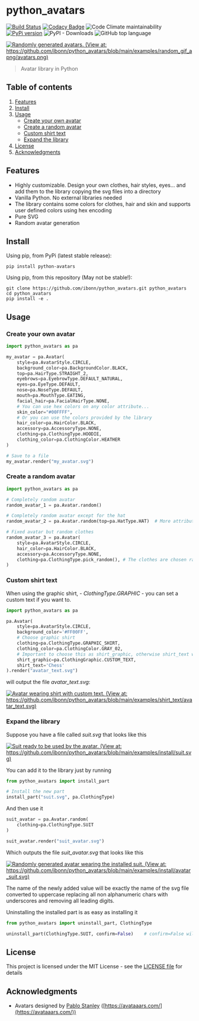 # python_avatars

[![Build Status](https://travis-ci.org/ibonn/python_avatars.svg?branch=main)](https://travis-ci.org/ibonn/python_avatars) [![Codacy Badge](https://app.codacy.com/project/badge/Grade/0f0ba4f148724111a40681296d0dc740)](https://www.codacy.com/gh/ibonn/python_avatars/dashboard?utm_source=github.com&amp;utm_medium=referral&amp;utm_content=ibonn/python_avatars&amp;utm_campaign=Badge_Grade) ![Code Climate maintainability](https://img.shields.io/codeclimate/maintainability/ibonn/python_avatars) [![PyPi version](https://img.shields.io/pypi/v/python_avatars)](https://img.shields.io/pypi/v/python_avatars) ![PyPI - Downloads](https://img.shields.io/pypi/dm/python_avatars) ![GitHub top language](https://img.shields.io/github/languages/top/ibonn/python_avatars) 

[![Randomly generated avatars. (View at: https://github.com/ibonn/python_avatars/blob/main/examples/random_gif_apng/avatars.png)](https://raw.githubusercontent.com/ibonn/python_avatars/main/examples/random_gif_apng/avatars.png)](https://github.com/ibonn/python_avatars/blob/main/examples/random_gif_apng/avatars.png)

> Avatar library in Python

## Table of contents
1. [Features](#features)
2. [Install](#install)
3. [Usage](#usage)
    * [Create your own avatar](#create-your-own-avatar)
    * [Create a random avatar](#create-a-random-avatar)
    * [Custom shirt text](#custom-shirt-text)
    * [Expand the library](#expand-the-library)
4. [License](#license)
5. [Acknowledgments](#acknowledgments)

## Features
* Highly customizable. Design your own clothes, hair styles, eyes... and add them to the library copying the svg files into a directory
* Vanilla Python. No external libraries needed
* The library contains some colors for clothes, hair and skin and supports user defined colors using hex encoding
* Pure SVG
* Random avatar generation


## Install
Using pip, from PyPi (latest stable release):

    pip install python-avatars

Using pip, from this repository (May not be stable!):

    git clone https://github.com/ibonn/python_avatars.git python_avatars
    cd python_avatars
    pip install -e .

## Usage
### Create your own avatar
```python
import python_avatars as pa

my_avatar = pa.Avatar(
    style=pa.AvatarStyle.CIRCLE,
    background_color=pa.BackgroundColor.BLACK,
    top=pa.HairType.STRAIGHT_2,
    eyebrows=pa.EyebrowType.DEFAULT_NATURAL,
    eyes=pa.EyeType.DEFAULT,
    nose=pa.NoseType.DEFAULT,
    mouth=pa.MouthType.EATING,
    facial_hair=pa.FacialHairType.NONE,
    # You can use hex colors on any color attribute...
    skin_color="#00FFFF",
    # Or you can use the colors provided by the library
    hair_color=pa.HairColor.BLACK,
    accessory=pa.AccessoryType.NONE,
    clothing=pa.ClothingType.HOODIE,
    clothing_color=pa.ClothingColor.HEATHER
)

# Save to a file
my_avatar.render("my_avatar.svg")
```
### Create a random avatar
```python
import python_avatars as pa

# Completely random avatar
random_avatar_1 = pa.Avatar.random()

# Completely random avatar except for the hat
random_avatar_2 = pa.Avatar.random(top=pa.HatType.HAT)  # More attributes can stay fixed

# Fixed avatar but random clothes
random_avatar_3 = pa.Avatar(
    style=pa.AvatarStyle.CIRCLE,
    hair_color=pa.HairColor.BLACK,
    accessory=pa.AccessoryType.NONE,
    clothing=pa.ClothingType.pick_random(), # The clothes are chosen randomly
)
```

### Custom shirt text
When using the graphic shirt, - _ClothingType.GRAPHIC_ - you can set a custom text if you want to.

```python
import python_avatars as pa

pa.Avatar(
    style=pa.AvatarStyle.CIRCLE,
    background_color='#FF00FF',
    # Choose graphic shirt
    clothing=pa.ClothingType.GRAPHIC_SHIRT,
    clothing_color=pa.ClothingColor.GRAY_02,
    # Important to choose this as shirt_graphic, otherwise shirt_text will be ignored
    shirt_graphic=pa.ClothingGraphic.CUSTOM_TEXT,
    shirt_text='Chess'
).render("avatar_text.svg")
```
will output the file _avatar\_text.svg_:

[![Avatar wearing shirt with custom text. (View at: https://github.com/ibonn/python_avatars/blob/main/examples/shirt_text/avatar_text.svg)](https://raw.githubusercontent.com/ibonn/python_avatars/main/examples/shirt_text/avatar_text.svg)](https://github.com/ibonn/python_avatars/blob/main/examples/shirt_text/avatar_text.svg)

### Expand the library
Suppose you have a file called _suit.svg_
that looks like this

[![Suit ready to be used by the avatar. (View at: https://github.com/ibonn/python_avatars/blob/main/examples/install/suit.svg)](https://raw.githubusercontent.com/ibonn/python_avatars/main/examples/install/suit.svg)](https://github.com/ibonn/python_avatars/blob/main/examples/install/suit.svg)

You can add it to the library just by running
```python
from python_avatars import install_part

# Install the new part
install_part("suit.svg", pa.ClothingType)
```
And then use it
```python
suit_avatar = pa.Avatar.random(
    clothing=pa.ClothingType.SUIT
)

suit_avatar.render("suit_avatar.svg")
```
Which outputs the file _suit\_avatar.svg_ that looks like this

[![Randomly generated avatar wearing the installed suit. (View at: https://github.com/ibonn/python_avatars/blob/main/examples/install/avatar_suit.svg)](https://raw.githubusercontent.com/ibonn/python_avatars/main/examples/install/avatar_suit.svg)](https://github.com/ibonn/python_avatars/blob/main/examples/install/avatar_suit.svg)

The name of the newly added value will be exactly the name of the svg file converted to uppercase replacing all non alphanumeric chars with underscores and removing all leading digits.

Uninstalling the installed part is as easy as installing it
```python
from python_avatars import uninstall_part, ClothingType

uninstall_part(ClothingType.SUIT, confirm=False)    # confirm=False will not prompt for confirmation
```

## License
This project is licensed under the MIT License - see the [LICENSE file](LICENSE) for details

## Acknowledgments
* Avatars designed by [Pablo Stanley](https://twitter.com/pablostanley) ([https://avataaars.com/](https://avataaars.com/))